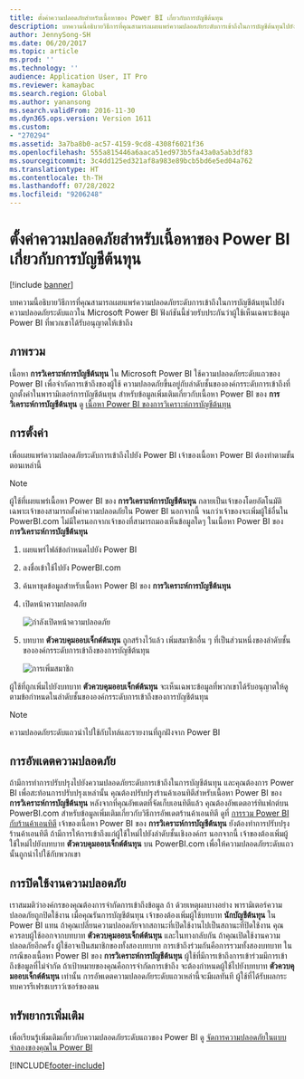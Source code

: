 ```yaml
---
title: ตั้งค่าความปลอดภัยสำหรับเนื้อหาของ Power BI เกี่ยวกับการบัญชีต้นทุน
description: บทความนี้อธิบายวิธีการที่คุณสามารถเผยแพร่ความปลอดภัยระดับการเข้าถึงในการบัญชีต้นทุนไปยังความปลอดภัยระดับแถวใน Microsoft Power BI
author: JennySong-SH
ms.date: 06/20/2017
ms.topic: article
ms.prod: ''
ms.technology: ''
audience: Application User, IT Pro
ms.reviewer: kamaybac
ms.search.region: Global
ms.author: yanansong
ms.search.validFrom: 2016-11-30
ms.dyn365.ops.version: Version 1611
ms.custom:
- "270294"
ms.assetid: 3a7ba8b0-ac57-4159-9cd8-4308f6021f36
ms.openlocfilehash: 555a815446a6aaca51ed973b5fa43a0a5ab3df83
ms.sourcegitcommit: 3c4dd125ed321af8a983e89bcb5bd6e5ed04a762
ms.translationtype: HT
ms.contentlocale: th-TH
ms.lasthandoff: 07/28/2022
ms.locfileid: "9206248"
---
```

# <a name="set-up-security-for-the-cost-accounting-analysis-power-bi-content"></a>ตั้งค่าความปลอดภัยสำหรับเนื้อหาของ Power BI เกี่ยวกับการบัญชีต้นทุน

[!include [banner](../includes/banner.md)]

บทความนี้อธิบายวิธีการที่คุณสามารถเผยแพร่ความปลอดภัยระดับการเข้าถึงในการบัญชีต้นทุนไปยังความปลอดภัยระดับแถวใน Microsoft Power BI ฟังก์ชันนี้ช่วยรับประกันว่าผู้ใช้เห็นเฉพาะข้อมูล Power BI ที่พวกเขาได้รับอนุญาตให้เข้าถึง

## <a name="overview"></a>ภาพรวม

เนื้อหา **การวิเคราะห์การบัญชีต้นทุน** ใน Microsoft Power BI ใช้ความปลอดภัยระดับแถวของ Power BI เพื่อจำกัดการเข้าถึงของผู้ใช้ ความปลอดภัยขึ้นอยู่กับลำดับชั้นขององค์กรระดับการเข้าถึงที่ถูกตั้งค่าในพารามิเตอร์การบัญชีต้นทุน สำหรับข้อมูลเพิ่มเติมเกี่ยวกับเนื้อหา Power BI ของ **การวิเคราะห์การบัญชีต้นทุน** ดู [เนื้อหา Power BI ของการวิเคราะห์การบัญชีต้นทุน](cost-accounting-analysis-content-pack.md)

## <a name="setup"></a>การตั้งค่า
เพื่อเผยแพร่ความปลอดภัยระดับการเข้าถึงไปยัง Power BI เจ้าของเนื้อหา Power BI ต้องทำตามขั้นตอนเหล่านี้

> [!NOTE]
> ผู้ใช้ที่เผยแพร่เนื้อหา Power BI ของ **การวิเคราะห์การบัญชีต้นทุน** กลายเป็นเจ้าของโดยอัตโนมัติ เฉพาะเจ้าของสามารถตั้งค่าความปลอดภัยใน Power BI นอกจากนี้ จนกว่าเจ้าของจะเพิ่มผู้ใช้อื่นใน PowerBI.com ไม่มีใครนอกจากเจ้าของที่สามารถมองเห็นข้อมูลใดๆ ในเนื้อหา Power BI ของ **การวิเคราะห์การบัญชีต้นทุน**

1. เผยแพร่ไฟล์ข้อกำหนดไปยัง Power BI
2. ลงชื่อเข้าใช้ไปยัง PowerBI.com
3. ค้นหาชุดข้อมูลสำหรับเนื้อหา Power BI ของ **การวิเคราะห์การบัญชีต้นทุน**
4. เปิดหน้าความปลอดภัย

    ![กำลังเปิดหน้าความปลอดภัย](./media/CA-picture-1.png)

5. บทบาท **ตัวควบคุมออบเจ็กต์ต้นทุน** ถูกสร้างไว้แล้ว เพิ่มสมาชิกอื่น ๆ ที่เป็นส่วนหนึ่งของลำดับชั้นขององค์กรระดับการเข้าถึงของการบัญชีต้นทุน

    ![การเพิ่มสมาชิก](./media/CA-picture-2.png)

ผู้ใช้ที่ถูกเพิ่มไปยังบทบาท **ตัวควบคุมออบเจ็กต์ต้นทุน** จะเห็นเฉพาะข้อมูลที่พวกเขาได้รับอนุญาตให้ดู ตามข้อกำหนดในลำดับชั้นขององค์กรระดับการเข้าถึงของการบัญชีต้นทุน

> [!NOTE]
> ความปลอดภัยระดับแถวนำไปใช้กับไทล์และรายงานที่ถูกฝังจาก Power BI

## <a name="updating-security"></a>การอัพเดตความปลอดภัย
ถ้ามีการทำการปรับปรุงไปยังความปลอดภัยระดับการเข้าถึงในการบัญชีต้นทุน และคุณต้องการ Power BI เพื่อสะท้อนการปรับปรุงเหล่านั้น คุณต้องปรับปรุงร้านค้าเอนทิตีสำหรับเนื้อหา Power BI ของ **การวิเคราะห์การบัญชีต้นทุน** หลังจากที่คุณอัพเดตที่จัดเก็บเอนทิตีแล้ว คุณต้องอัพเดตอาร์ทิแฟกต์บน PowerBI.com สำหรับข้อมูลเพิ่มเติมเกี่ยวกับวิธีการอัพเดตร้านค้าเอนทิตี ดูที่ [การรวม Power BI กับร้านค้าเอนทิตี](power-bi-integration-entity-store.md#update-entity-store) เจ้าของเนื้อหา Power BI ของ **การวิเคราะห์การบัญชีต้นทุน** ยังต้องทำการปรับปรุงร้านค้าเอนทิตี ถ้ามีการให้การเข้าถึงแก่ผู้ใช้ใหม่ไปยังลำดับชั้นเชิงองค์กร นอกจากนี้ เจ้าของต้องเพิ่มผู้ใช้ใหม่ไปยังบทบาท **ตัวควบคุมออบเจ็กต์ต้นทุน** บน PowerBI.com เพื่อให้ความปลอดภัยระดับแถวนั้นถูกนำไปใช้กับพวกเขา

## <a name="disabling-security"></a>การปิดใช้งานความปลอดภัย
เราสมมติว่าองค์กรของคุณต้องการจำกัดการเข้าถึงข้อมูล ถ้า ด้วยเหตุผลบางอย่าง พารามิเตอร์ความปลอดภัยถูกปิดใช้งาน เมื่อคุณรันการบัญชีต้นทุน เจ้าของต้องเพิ่มผู้ใช้บทบาท **นักบัญชีต้นทุน** ใน Power BI แทน ถ้าคุณเปลี่ยนความปลอดภัยจากสถานะที่เปิดใช้งานไปเป็นสถานะที่ปิดใช้งาน คุณควรลบผู้ใช้ออกจากบทบาท **ตัวควบคุมออบเจ็กต์ต้นทุน** และในทางกลับกัน ถ้าคุณเปิดใช้งานความปลอดภัยอีกครั้ง ผู้ใช้อาจเป็นสมาชิกของทั้งสองบทบาท การเข้าถึงร่วมกันคือการรวมทั้งสองบทบาท ในกรณีของเนื้อหา Power BI ของ **การวิเคราะห์การบัญชีต้นทุน** ผู้ใช้ที่มีการเข้าถึงการเข้าร่วมมีการเข้าถึงข้อมูลที่ไม่จำกัด ถ้าเป้าหมายของคุณคือการจำกัดการเข้าถึง จะต้องกำหนดผู้ใช้ไปยังบทบาท **ตัวควบคุมออบเจ็กต์ต้นทุน** เท่านั้น การอัพเดตความปลอดภัยระดับแถวเหล่านี้จะมีผลทันที ผู้ใช้ที่ได้รับผลกระทบควรรีเฟรชเบราว์เซอร์ของตน

## <a name="additional-resources"></a>ทรัพยากรเพิ่มเติม
เพื่อเรียนรู้เพิ่มเติมเกี่ยวกับความปลอดภัยระดับแถวของ Power BI ดู [จัดการความปลอดภัยในแบบจำลองของคุณใน Power BI](https://powerbi.microsoft.com/documentation/powerbi-admin-rls/#manage-security-on-your-model)


[!INCLUDE[footer-include](../../../includes/footer-banner.md)]
